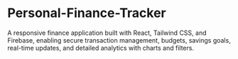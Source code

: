 # Personal-Finance-Tracker
A responsive finance application built with React, Tailwind CSS, and Firebase, enabling secure transaction management, budgets, savings goals, real-time updates, and detailed analytics with charts and filters.
